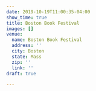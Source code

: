 ```yaml
---
date: 2019-10-19T11:00:35-04:00
show_time: true
title: Boston Book Festival
images: []
venue:
  name: Boston Book Festival
  address: ''
  city: Boston
  state: Mass
  zip: ''
  link: ''
draft: true

---
```

